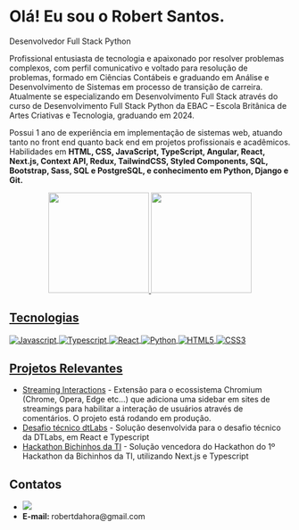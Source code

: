 <h1>Olá! Eu sou o Robert Santos.</h1>
<p>Desenvolvedor Full Stack Python</p>
<p>Profissional entusiasta de tecnologia e apaixonado por resolver problemas complexos, com perfil comunicativo e voltado para resolução de problemas, formado em Ciências Contábeis e graduando em Análise e Desenvolvimento de Sistemas em processo de transição de carreira. Atualmente se especializando em Desenvolvimento Full Stack através do curso de Desenvolvimento Full Stack Python da EBAC – Escola Britânica de Artes Criativas e Tecnologia, graduando em 2024.

Possui 1 ano de experiência em implementação de sistemas web, atuando tanto no front end quanto back end em projetos profissionais e acadêmicos. Habilidades em <strong>HTML, CSS, JavaScript, TypeScript, Angular, React, Next.js, Context API, Redux, TailwindCSS, Styled Components, SQL, Bootstrap, Sass, SQL e PostgreSQL, e conhecimento em Python, Django e Git.</strong></p>

<div align="center">
  <a href="https://github.com/RO-HSA">
  <img height="180em" src="https://github-readme-stats.vercel.app/api?username=RO-HSA&show_icons=true&theme=dark&include_all_commits=true&count_private=true"/>
  <img height="180em" src="https://github-readme-stats.vercel.app/api/top-langs/?username=RO-HSA&layout=compact&langs_count=7&theme=dark"/>
</div>

<h2>Tecnologias</h2>
<div>
  <img align="center" alt="Javascript" src="https://img.shields.io/badge/JavaScript-F7DF1E?style=for-the-badge&logo=javascript&logoColor=black">
  <img align="center" alt="Typescript" src="https://img.shields.io/badge/TypeScript-007ACC?style=for-the-badge&logo=typescript&logoColor=white">
  <img align="center" alt="React" src="https://img.shields.io/badge/React-61DAFB?style=for-the-badge&logo=react&logoColor=black">
  <img align="center" alt="Python" src="https://img.shields.io/badge/Python-3776AB?style=for-the-badge&logo=python&logoColor=white">
  <img align="center" alt="HTML5" src="https://img.shields.io/badge/HTML5-E34F26?style=for-the-badge&logo=html5&logoColor=white">
  <img align="center" alt="CSS3" src="https://img.shields.io/badge/CSS3-1572B6?style=for-the-badge&logo=css3&logoColor=white">
</div>

<h2>Projetos Relevantes</h2>
 <div>
   <ul>
     <li><a href="https://github.com/RO-HSA/streaming-interactions">Streaming Interactions</a> - Extensão para o ecossistema Chromium (Chrome, Opera, Edge etc...) que adiciona uma sidebar em sites de streamings para habilitar a interação de usuários através de comentários. O projeto está rodando em produção. </li>
     <li><a href="https://github.com/RO-HSA/dtlabs-challenge">Desafio técnico dtLabs</a> - Solução desenvolvida para o desafio técnico da DTLabs, em React e Typescript</li>
     <li><a href="https://github.com/Super-Patos-Hackaton/frontend/tree/development_beta">Hackathon Bichinhos da TI</a> - Solução vencedora do Hackathon do 1º Hackathon da Bichinhos da TI, utilizando Next.js e Typescript</li>
   </ul>
 </div>

<h2>Contatos</h2>  
<div>
  <ul>
    <li><a href="https://www.linkedin.com/in/robertsantosdev/" target="_blank"><img src="https://img.shields.io/badge/-LinkedIn-%230077B5?style=for-the-badge&logo=linkedin&logoColor=white" target="_blank"></a></li>
    <li><b>E-mail: </b>robertdahora@gmail.com</li>
  </ul>
</div>
